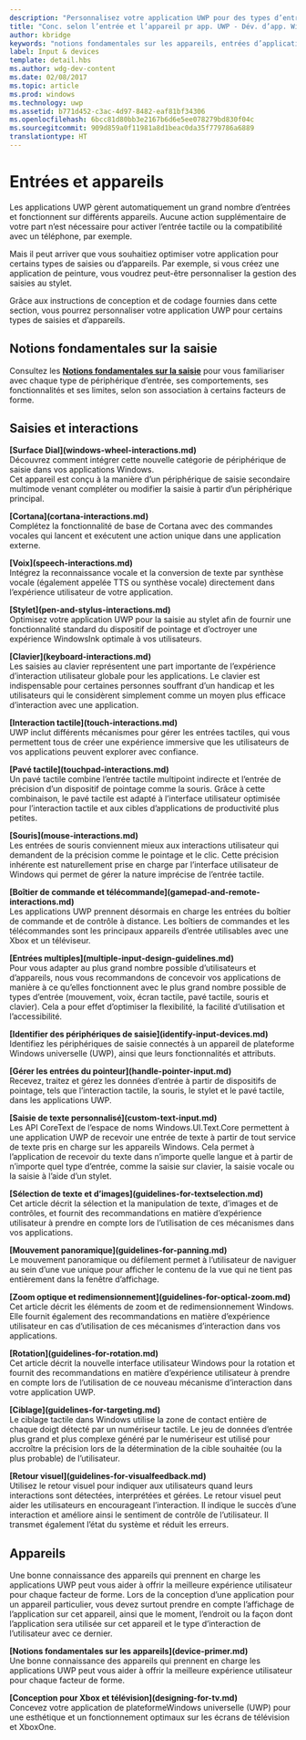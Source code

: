 ```yaml
---
description: "Personnalisez votre application UWP pour des types d’entrée et d’appareils donnés. Tirez parti des commandes tactiles et vocales. Exécutez vos applications sur des Xbox, des téléphones et même des TV."
title: "Conc. selon l’entrée et l’appareil pr app. UWP - Dév. d’app. Windows"
author: kbridge
keywords: "notions fondamentales sur les appareils, entrées d’application, personnaliser une application UWP"
label: Input & devices
template: detail.hbs
ms.author: wdg-dev-content
ms.date: 02/08/2017
ms.topic: article
ms.prod: windows
ms.technology: uwp
ms.assetid: b771d452-c3ac-4d97-8482-eaf81bf34306
ms.openlocfilehash: 6bcc81d80bb3e2167b6d6e5ee078279bd830f04c
ms.sourcegitcommit: 909d859a0f11981a8d1beac0da35f779786a6889
translationtype: HT
---
```

# <a name="inputs-and-devices"></a>Entrées et appareils

<link rel="stylesheet" href="https://az835927.vo.msecnd.net/sites/uwp/Resources/css/custom.css">

Les applications UWP gèrent automatiquement un grand nombre d’entrées et fonctionnent sur différents appareils. Aucune action supplémentaire de votre part n’est nécessaire pour activer l’entrée tactile ou la compatibilité avec un téléphone, par exemple.

Mais il peut arriver que vous souhaitiez optimiser votre application pour certains types de saisies ou d’appareils. Par exemple, si vous créez une application de peinture, vous voudrez peut-être personnaliser la gestion des saisies au stylet.

Grâce aux instructions de conception et de codage fournies dans cette section, vous pourrez personnaliser votre application UWP pour certains types de saisies et d’appareils.

## <a name="input-primer"></a>Notions fondamentales sur la saisie

Consultez les <b>[Notions fondamentales sur la saisie](input-primer.md)</b> pour vous familiariser avec chaque type de périphérique d’entrée, ses comportements, ses fonctionnalités et ses limites, selon son association à certains facteurs de forme.

## <a name="inputs-and-interactions"></a>Saisies et interactions

<div class="side-by-side">
<div class="side-by-side-content">
<p>
<b>[Surface Dial](windows-wheel-interactions.md)</b><br/>
Découvrez comment intégrer cette nouvelle catégorie de périphérique de saisie dans vos applications Windows.</br>
Cet appareil est conçu à la manière d’un périphérique de saisie secondaire multimode venant compléter ou modifier la saisie à partir d’un périphérique principal.
</p>
</div>
</div>

<div class="side-by-side">
<div class="side-by-side-content">
<div class="side-by-side-content-left">
<p>
<b>[Cortana](cortana-interactions.md)</b><br/>
Complétez la fonctionnalité de base de Cortana avec des commandes vocales qui lancent et exécutent une action unique dans une application externe.
</p>
</div>
<div class="side-by-side-content-right">
<p>
<b>[Voix](speech-interactions.md)</b><br/>
Intégrez la reconnaissance vocale et la conversion de texte par synthèse vocale (également appelée TTS ou synthèse vocale) directement dans l’expérience utilisateur de votre application.
</p>
</div>
</div>
</div>

<div class="side-by-side">
<div class="side-by-side-content">
<div class="side-by-side-content-left">
<p>
<b>[Stylet](pen-and-stylus-interactions.md)</b><br/>
Optimisez votre application UWP pour la saisie au stylet afin de fournir une fonctionnalité standard du dispositif de pointage et d’octroyer une expérience WindowsInk optimale à vos utilisateurs.
</p>
</div>
<div class="side-by-side-content-right">
<p>
<b>[Clavier](keyboard-interactions.md)</b><br/>
Les saisies au clavier représentent une part importante de l’expérience d’interaction utilisateur globale pour les applications. Le clavier est indispensable pour certaines personnes souffrant d’un handicap et les utilisateurs qui le considèrent simplement comme un moyen plus efficace d’interaction avec une application.
</p>
</div>
</div>
</div>

<div class="side-by-side">
<div class="side-by-side-content">
<div class="side-by-side-content-left">
<p>
<b>[Interaction tactile](touch-interactions.md)</b><br/>
UWP inclut différents mécanismes pour gérer les entrées tactiles, qui vous permettent tous de créer une expérience immersive que les utilisateurs de vos applications peuvent explorer avec confiance.
</p>
</div>
<div class="side-by-side-content-right">
<p>
<b>[Pavé tactile](touchpad-interactions.md)</b><br/>
Un pavé tactile combine l’entrée tactile multipoint indirecte et l’entrée de précision d’un dispositif de pointage comme la souris. Grâce à cette combinaison, le pavé tactile est adapté à l’interface utilisateur optimisée pour l’interaction tactile et aux cibles d’applications de productivité plus petites.
</p>
</div>
</div>
</div>

<div class="side-by-side">
<div class="side-by-side-content">
<div class="side-by-side-content-left">
<p>
<b>[Souris](mouse-interactions.md)</b><br/>
Les entrées de souris conviennent mieux aux interactions utilisateur qui demandent de la précision comme le pointage et le clic. Cette précision inhérente est naturellement prise en charge par l’interface utilisateur de Windows qui permet de gérer la nature imprécise de l’entrée tactile.
</p>
</div>
<div class="side-by-side-content-right">
<p>
<b>[Boîtier de commande et télécommande](gamepad-and-remote-interactions.md)</b><br/>
Les applications UWP prennent désormais en charge les entrées du boîtier de commande et de contrôle à distance. Les boîtiers de commandes et les télécommandes sont les principaux appareils d’entrée utilisables avec une Xbox et un téléviseur.
</p>
</div>
</div>
</div>

<div class="side-by-side">
<div class="side-by-side-content">
<p>
<b>[Entrées multiples](multiple-input-design-guidelines.md)</b><br/>
Pour vous adapter au plus grand nombre possible d’utilisateurs et d’appareils, nous vous recommandons de concevoir vos applications de manière à ce qu’elles fonctionnent avec le plus grand nombre possible de types d’entrée (mouvement, voix, écran tactile, pavé tactile, souris et clavier). Cela a pour effet d’optimiser la flexibilité, la facilité d’utilisation et l’accessibilité.
</p>
</div>
</div>

<div class="side-by-side">
<div class="side-by-side-content">
<div class="side-by-side-content-left">
<p>
<b>[Identifier des périphériques de saisie](identify-input-devices.md)</b><br/>
Identifiez les périphériques de saisie connectés à un appareil de plateforme Windows universelle (UWP), ainsi que leurs fonctionnalités et attributs.
</p>
</div>
<div class="side-by-side-content-right">
<p>
<b>[Gérer les entrées du pointeur](handle-pointer-input.md)</b><br/>
Recevez, traitez et gérez les données d’entrée à partir de dispositifs de pointage, tels que l’interaction tactile, la souris, le stylet et le pavé tactile, dans les applications UWP.
</p>
</div>
</div>
</div>

<div class="side-by-side">
<div class="side-by-side-content">
<div class="side-by-side-content-left">
<p><b>[Saisie de texte personnalisé](custom-text-input.md)</b><br/>
Les API CoreText de l’espace de noms Windows.UI.Text.Core permettent à une application UWP de recevoir une entrée de texte à partir de tout service de texte pris en charge sur les appareils Windows. Cela permet à l’application de recevoir du texte dans n’importe quelle langue et à partir de n’importe quel type d’entrée, comme la saisie sur clavier, la saisie vocale ou la saisie à l’aide d’un stylet.
</p>
</div>
<div class="side-by-side-content-right">
<p>
<b>[Sélection de texte et d’images](guidelines-for-textselection.md)</b><br/>
Cet article décrit la sélection et la manipulation de texte, d’images et de contrôles, et fournit des recommandations en matière d’expérience utilisateur à prendre en compte lors de l’utilisation de ces mécanismes dans vos applications.
</p>
</div>
</div>
</div>

<div class="side-by-side">
<div class="side-by-side-content">
<p>
<b>[Mouvement panoramique](guidelines-for-panning.md)</b><br/>
Le mouvement panoramique ou défilement permet à l’utilisateur de naviguer au sein d’une vue unique pour afficher le contenu de la vue qui ne tient pas entièrement dans la fenêtre d’affichage.
</p>
</div>
</div>

<div class="side-by-side">
<div class="side-by-side-content">
<div class="side-by-side-content-left">
<p>
<b>[Zoom optique et redimensionnement](guidelines-for-optical-zoom.md)</b><br/>
Cet article décrit les éléments de zoom et de redimensionnement Windows. Elle fournit également des recommandations en matière d’expérience utilisateur en cas d’utilisation de ces mécanismes d’interaction dans vos applications.
</p>
</div>
<div class="side-by-side-content-right">
<p>
<b>[Rotation](guidelines-for-rotation.md)</b><br/>
Cet article décrit la nouvelle interface utilisateur Windows pour la rotation et fournit des recommandations en matière d’expérience utilisateur à prendre en compte lors de l’utilisation de ce nouveau mécanisme d’interaction dans votre application UWP.
</p>
</div>
</div>
</div>

<div class="side-by-side">
<div class="side-by-side-content">
<div class="side-by-side-content-left">
<p><b>[Ciblage](guidelines-for-targeting.md)</b><br/>
Le ciblage tactile dans Windows utilise la zone de contact entière de chaque doigt détecté par un numériseur tactile. Le jeu de données d’entrée plus grand et plus complexe généré par le numériseur est utilisé pour accroître la précision lors de la détermination de la cible souhaitée (ou la plus probable) de l’utilisateur.
</p>
</div>
<div class="side-by-side-content-right">
<p><b>[Retour visuel](guidelines-for-visualfeedback.md)</b><br/>
Utilisez le retour visuel pour indiquer aux utilisateurs quand leurs interactions sont détectées, interprétées et gérées. Le retour visuel peut aider les utilisateurs en encourageant l’interaction. Il indique le succès d’une interaction et améliore ainsi le sentiment de contrôle de l’utilisateur. Il transmet également l’état du système et réduit les erreurs.
</p>
</div>
</div>
</div>

## <a name="devices"></a>Appareils

Une bonne connaissance des appareils qui prennent en charge les applications UWP peut vous aider à offrir la meilleure expérience utilisateur pour chaque facteur de forme. Lors de la conception d’une application pour un appareil particulier, vous devez surtout prendre en compte l’affichage de l’application sur cet appareil, ainsi que le moment, l’endroit ou la façon dont l’application sera utilisée sur cet appareil et le type d’interaction de l’utilisateur avec ce dernier.

<div class="side-by-side">
<div class="side-by-side-content">
  <div class="side-by-side-content-left">
<p><b>[Notions fondamentales sur les appareils](device-primer.md)</b><br/>Une bonne connaissance des appareils qui prennent en charge les applications UWP peut vous aider à offrir la meilleure expérience utilisateur pour chaque facteur de forme.
</p>
  </div>
  <div class="side-by-side-content-right">
<p><b>[Conception pour Xbox et télévision](designing-for-tv.md)</b><br/>Concevez votre application de plateformeWindows universelle (UWP) pour une esthétique et un fonctionnement optimaux sur les écrans de télévision et XboxOne.
</p>
  </div>
</div>
</div>
